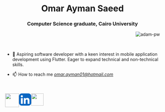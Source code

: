 <h1 align="center">Omar Ayman Saeed</h1>
<h3 align="center">Computer Science graduate, Cairo University</h3>

<p><img align="right" src="https://github.com/Adam-pw/Adam-pw/blob/main/animation_500_kxa883sd.gif" alt="adam-pw" /></p>
<br>
<br>
<br>


- 🌱 Aspiring software developer with a keen interest in mobile application development using Flutter. Eager to expand technical and non-technical skills.
  
- 📫 How to reach me *omar.ayman01@hotmail.com*
  

<br>
<br>

<div>
  <a href="mailto:omar.ayman01@ghotmail.com" target="blank"><img align="left" src="https://img.icons8.com/color/256/gmail-new.png" height="45" width="45" /></a>
  <a href="https://www.linkedin.com/in/o-ayman01" target="blank"><img align="left" src="https://github.com/tandpfun/skill-icons/blob/main/icons/LinkedIn.svg" height="40" width="40" /></a>
    <a href="https://www.facebook.com/omar.ayman.395891" target="blank"><img align="left" src="https://raw.githubusercontent.com/rahuldkjain/github-profile-readme-generator/master/src/images/icons/Social/facebook.svg" height="40" width="40" /></a>


</div>




